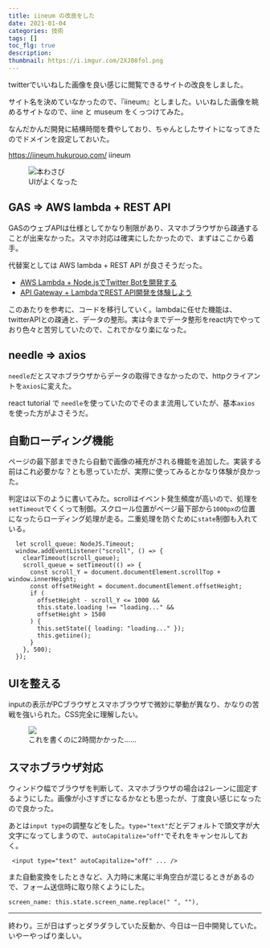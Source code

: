 ```yaml
---
title: iineum の改良をした
date: 2021-01-04
categories: 技術
tags: []
toc_flg: true
description: 
thumbnail: https://i.imgur.com/2XJ08fol.png
---
```


twitterでいいねした画像を良い感じに閲覧できるサイトの改良をしました。

サイト名を決めていなかったので、『iineum』としました。いいねした画像を眺めるサイトなので、iine と museum をくっつけてみた。

なんだかんだ開発に結構時間を費やしており、ちゃんとしたサイトになってきたのでドメインを設定しておいた。

https://iineum.hukurouo.com/
iineum

<figure><img
        src="https://firebasestorage.googleapis.com/v0/b/hukurouo.appspot.com/o/images%2Frapture_20210105011003.png?alt=media&token=6a051899-c7a0-458a-b643-e8d38a5b6767"
        alt="本わさび"
        title="本わさび"
      /><figcaption>UIがよくなった</figcaption></figure>

## GAS => AWS lambda + REST API
GASのウェブAPIは仕様としてかなり制限があり、スマホブラウザから疎通することが出来なかった。スマホ対応は確実にしたかったので、まずはここから着手。

代替案としては AWS lambda + REST API が良さそうだった。

- [AWS Lambda + Node.jsでTwitter Botを開発する](http://ykubot.com/2017/08/28/lambda-nodejs-twitter/)
- [API Gateway + LambdaでREST API開発を体験しよう](https://qiita.com/tamura_CD/items/46ba8a2f3bfd5484843f)

このあたりを参考に、コードを移行していく。lambdaに任せた機能は、twitterAPIとの疎通と、データの整形。実は今までデータ整形をreact内でやっており色々と苦労していたので、これでかなり楽になった。

## needle => axios
`needle`だとスマホブラウザからデータの取得できなかったので、httpクライアントを`axios`に変えた。

react tutorial で `needle`を使っていたのでそのまま流用していたが、基本`axios`を使った方がよさそうだ。

## 自動ローディング機能

ページの最下部まできたら自動で画像の補充がされる機能を追加した。実装する前はこれ必要かな？とも思っていたが、実際に使ってみるとかなり体験が良かった。

判定は以下のように書いてみた。scrollはイベント発生頻度が高いので、処理を`setTimeout`でくくって制御。スクロール位置がページ最下部から`1000px`の位置になったらローディング処理が走る。二重処理を防ぐために`state`制御も入れている。

~~~ts{}[]
  let scroll_queue: NodeJS.Timeout;
  window.addEventListener("scroll", () => {
    clearTimeout(scroll_queue);
    scroll_queue = setTimeout(() => {
      const scroll_Y = document.documentElement.scrollTop + window.innerHeight;
      const offsetHeight = document.documentElement.offsetHeight;
      if (
        offsetHeight - scroll_Y <= 1000 &&
        this.state.loading !== "loading..." &&
        offsetHeight > 1500
      ) {
        this.setState({ loading: "loading..." });
        this.getiine();
      }
    }, 500);
  });
~~~

## UIを整える

inputの表示がPCブラウザとスマホブラウザで微妙に挙動が異なり、かなりの苦戦を強いられた。CSS完全に理解したい。

<figure><img src="https://firebasestorage.googleapis.com/v0/b/hukurouo.appspot.com/o/images%2Frapture_20210105020125.png?alt=media&token=e32ffc41-2340-4bee-854c-154e6048cc59"><figcaption>これを書くのに2時間かかった......</figcaption></figure>

## スマホブラウザ対応

ウィンドウ幅でブラウザを判断して、スマホブラウザの場合は2レーンに固定するようにした。画像が小さすぎになるかなとも思ったが、丁度良い感じになったので良かった。

あとは`input type`の調整などをした。`type="text"`だとデフォルトで頭文字が大文字になってしまうので、`autoCapitalize="off"`でそれをキャンセルしておく。

~~~ts{}[]
 <input type="text" autoCapitalize="off" ... />
~~~

また自動変換をしたときなど、入力時に末尾に半角空白が混じるときがあるので、フォーム送信時に取り除くようにした。

~~~ts{}[]
screen_name: this.state.screen_name.replace(" ", ""),
~~~

<hr>

終わり。三が日はずっとダラダラしていた反動か、今日は一日中開発していた。いやーやっぱり楽しい。